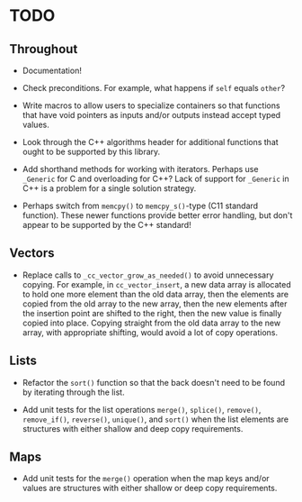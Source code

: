 # TODO

## Throughout

* Documentation!

* Check preconditions.  For example, what happens if `self` equals `other`?

* Write macros to allow users to specialize containers so that functions that
  have void pointers as inputs and/or outputs instead accept typed values.

* Look through the C++ algorithms header for additional functions that ought to
  be supported by this library.

* Add shorthand methods for working with iterators.  Perhaps use `_Generic`
  for C and overloading for C++?  Lack of support for `_Generic` in C++ is a
  problem for a single solution strategy.

* Perhaps switch from `memcpy()` to `memcpy_s()`-type (C11 standard function).
  These newer functions provide better error handling, but don't appear to be
  supported by the C++ standard!

## Vectors

* Replace calls to `_cc_vector_grow_as_needed()` to avoid unnecessary copying.
  For example, in `cc_vector_insert`, a new data array is allocated to hold one
  more element than the old data array, then the elements are copied from the
  old array to the new array, then the new elements after the insertion point
  are shifted to the right, then the new value is finally copied into place.
  Copying straight from the old data array to the new array, with appropriate
  shifting, would avoid a lot of copy operations.

## Lists

* Refactor the `sort()` function so that the back doesn't need to be found
  by iterating through the list.

* Add unit tests for the list operations `merge()`, `splice()`, `remove()`,
  `remove_if()`, `reverse()`, `unique()`, and `sort()` when the list elements
  are structures with either shallow and deep copy requirements.

## Maps

* Add unit tests for the `merge()` operation when the map keys and/or values
  are structures with either shallow or deep copy requirements.
